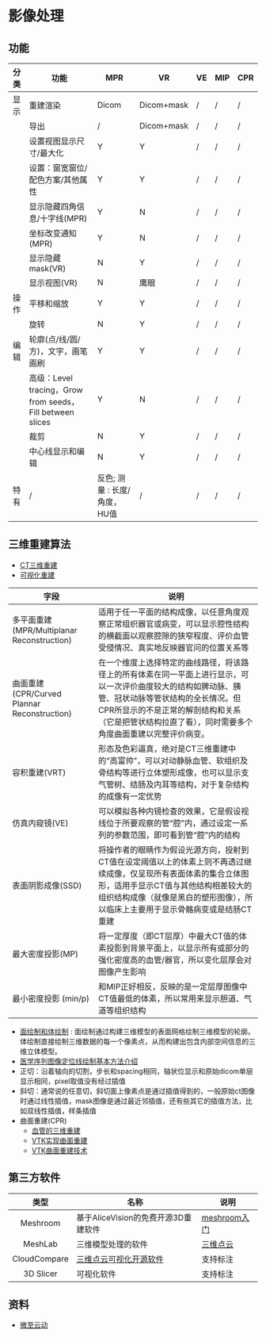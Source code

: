 # 影像处理
## 功能
| 分类 | 功能 | MPR | VR | VE | MIP | CPR |
| :-: | - | - | - | - | - | - |
| 显示 | 重建渲染 | Dicom | Dicom+mask | / | / | / |
|  | 导出 | / | Dicom+mask | / | / | / |
|  | 设置视图显示尺寸/最大化 | Y | Y | / | / | / |
|  | 设置：窗宽窗位/配色方案/其他属性 | Y | Y | / | / | / |
|  | 显示隐藏四角信息/十字线(MPR) | Y | N | / | / | / |
|  | 坐标改变通知(MPR) | Y | N | / | / | / |
|  | 显示隐藏mask(VR) | N | Y | / | / | / |
|  | 显示视图(VR) | N | 鹰眼 | / | / | / |
| 操作 | 平移和缩放 | Y | Y | / | / | / |
|  | 旋转 | N | Y | / | / | / |
| 编辑 | 轮廓(点/线/圆/方)，文字，画笔画刷 | Y | Y | / | / | / |
|  | 高级：Level tracing，Grow from seeds，Fill between slices | Y | N | / | / | / |
|  | 裁剪 | N | Y | / | / | / |
|  | 中心线显示和编辑 | N | Y | / | / | / |
| 特有 | / | 反色; 测量 : 长度/角度，HU值 | / | / | / | / |

## 三维重建算法
* [CT三维重建](https://blog.csdn.net/fanhenghui/article/details/51036422)
* [可视化重建](https://www.iih.xin/productinfo/1410267.html)

| 字段 | 说明 |
| - | - |
| 多平面重建(MPR/Multiplanar Reconstruction) | 适用于任一平面的结构成像，以任意角度观察正常组织器官或病变，可以显示腔性结构的横截面以观察腔隙的狭窄程度、评价血管受侵情况、真实地反映器官问的位置关系等 |
| 曲面重建(CPR/Curved Plannar Reconstruction) | 在一个维度上选择特定的曲线路径，将该路径上的所有体素在同一平面上进行显示，可以一次评价曲度较大的结构如脾动脉、胰管、冠状动脉等管状结构的全长情况。但CPR所显示的不是正常的解剖结构和关系（它是把管状结构拉直了看），同时需要多个角度曲面重建以完整评价病变。 |
| 容积重建(VRT) | 形态及色彩逼真，绝对是CT三维重建中的“高富帅”，可以对动静脉血管、软组织及骨结构等进行立体塑形成像，也可以显示支气管树、结肠及内耳等结构，对于复杂结构的成像有一定优势 |
| 仿真内窥镜(VE) | 可以模拟各种内镜检查的效果，它是假设视线位于所要观察的管“腔”内，通过设定一系列的参数范围，即可看到管“腔”内的结构 |
| 表面阴影成像(SSD) | 将操作者的眼睛作为假设光源方向，投射到CT值在设定阈值以上的体素上则不再透过继续成像，仅呈现所有表面体素的集合立体图形，适用手显示CT值与其他结构相差较大的组织结构成像（就像是黑白的塑形图像），所以临床上主要用于显示骨骼病变或是结肠CT重建 |
| 最大密度投影(MP) | 将一定厚度（即CT层厚）中最大CT值的体素投影到背景平面上，以显示所有或部分的强化密度高的血管/器官，所以变化层厚会对图像产生影响 |
| 最小密度投影 (min/p) | 和MIP正好相反，反映的是一定层厚图像中CT值最低的体素，所以常用来显示胆道、气道等组织结构 |

* [面绘制和体绘制](https://blog.csdn.net/weixin_42352178/article/details/109201572) : 面绘制通过构建三维模型的表面网格绘制三维模型的轮廓。体绘制直接绘制三维数据的每一个像素点，从而构建出包含内部空间信息的三维立体模型。
* [医学序列图像定位线绘制基本方法介绍](https://blog.csdn.net/inter_peng/article/details/62046916)
* 正切：沿着轴向的切割，步长和spacing相同，轴状位显示和原始dicom单层显示相同，pixel取值没有经过插值
* 斜切：通常说的任意切，斜切面上像素点是通过插值得到的，一般原始ct图像时通过线性插值，mask图像是通过最近邻插值，还有些其它的插值方法，比如双线性插值，样条插值
* 曲面重建(CPR)
    * [血管的三维重建](https://blog.csdn.net/wei_cheng18/article/details/77919115)
    * [VTK实现曲面重建](https://beondxin.blog.csdn.net/article/details/117248736)
    * [VTK曲面重建技术](https://blog.csdn.net/Ericohe/article/details/116189837)

## 第三方软件
| 类型 | 名称 | 说明 |
| :----: | ---- | ---- |
| Meshroom | 基于AliceVision的免费开源3D重建软件 | [meshroom入门](https://blog.csdn.net/HJZ11/article/details/108520361) |
| MeshLab | 三维模型处理的软件 | [三维点云](https://blog.csdn.net/jumencibaliang92/article/details/97135538) |
| CloudCompare | [三维点云可视化开源软件](https://zhuanlan.zhihu.com/p/613329264) | 支持标注 |
| 3D Slicer | 可视化软件 | 支持标注 |

## 资料
* [微至云动](https://www.weiyunyingxiang.com/)

